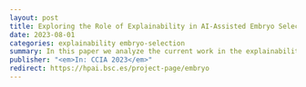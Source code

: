 ```yaml
---
layout: post
title: Exploring the Role of Explainability in AI-Assisted Embryo Selection
date: 2023-08-01
categories: explainability embryo-selection
summary: In this paper we analyze the current work in the explainability of AI-assisted embryo analysis models, identifying the limitations
publisher: "<em>In: CCIA 2023</em>"
redirect: https://hpai.bsc.es/project-page/embryo
---
```


